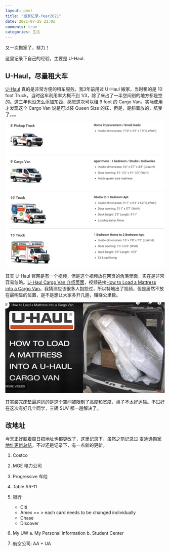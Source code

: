 ```yaml
---
layout: post
title: "搬家记录-Year2021"
date: 2021-07-25 21:01
comments: true
categories: 生活
---
```


又一次搬家了，努力！

这里记录下自己的经验，主要是 U-Haul. 

<!--more-->

## U-Haul，尽量租大车

[U-Haul](https://www.uhaul.com/) 真的是非常方便的租车服务。我3年前用过 U-Haul 搬家，当时租的是 10 foot Truck，当时这车利用率大概不到 1/3，除了床占了一半空间别的地方都是空的。这三年也没怎么添加东西，感觉这次可以租 9 foot 的 Cargo Van。实际使用才发现这个 Cargo Van 说是可以装 Queen Size 的床，但是，是斜着放的，坑爹了。。。

![tu１](/images/UHaul/UHaulCars.png)

其实 U-Haul 官网是有一个视频，但是这个视频放在网页的角落里面，实在是非常容易忽略。[U-Haul Cargo Van 介绍页面](https://www.uhaul.com/Truck-Rentals/Cargo-Van/)，视频链接[How to Load a Mattress into a Cargo Van](https://youtu.be/A4s1SkvCuyo)。我猜测应该很多人抱怨过，所以特地出了视频，但是居然不放在最明显的位置，是不是想让大家多开几趟，赚赚公里数。

![放床垫后效果图](/images/UHaul/cargoVan.png)

其实装完床垫最尴尬的是这个空间被限制了高度和宽度，桌子不太好运输。不过好在这次有好几个同学，三辆 SUV 都一趟解决了。

## 改地址

今天正好趁着周日把地址也都更改了，这里记录下，虽然之前记录过 [麦迪逊搬家地址更新总结](https://iphyer.github.io/blog/2018/08/07/address/)，不过还是记录下，有一点新的更新。

1. Costco
2. MGE 电力公司
3. Progressive 车险
4. Table AR-11
5. 银行

	* Citi
	* Amex == > each card needs to be changed individually
	* Chase
	* Discover

6. My UW
	a. My Personal Information
	b. Student Center
7. 航空公司: AA + UA

